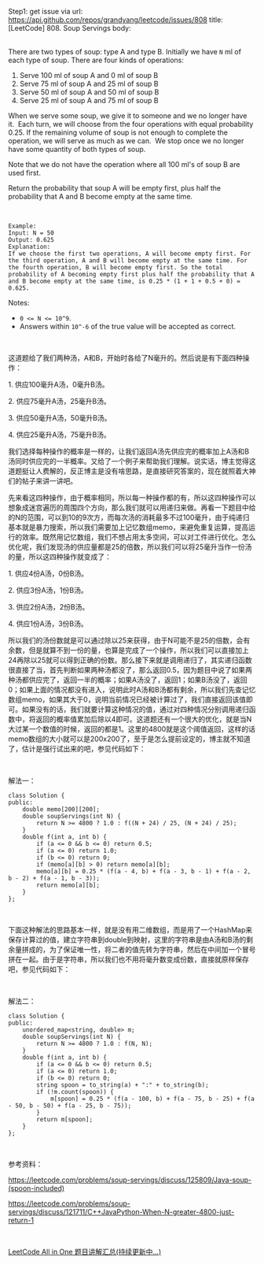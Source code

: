 Step1: get issue via url: https://api.github.com/repos/grandyang/leetcode/issues/808 
 title:[LeetCode] 808. Soup Servings 
 body:  
  

There are two types of soup: type A and type B. Initially we have `N` ml of each type of soup. There are four kinds of operations:

  1. Serve 100 ml of soup A and 0 ml of soup B
  2. Serve 75 ml of soup A and 25 ml of soup B
  3. Serve 50 ml of soup A and 50 ml of soup B
  4. Serve 25 ml of soup A and 75 ml of soup B



When we serve some soup, we give it to someone and we no longer have it.  Each turn, we will choose from the four operations with equal probability 0.25. If the remaining volume of soup is not enough to complete the operation, we will serve as much as we can.  We stop once we no longer have some quantity of both types of soup.

Note that we do not have the operation where all 100 ml's of soup B are used first.  

Return the probability that soup A will be empty first, plus half the probability that A and B become empty at the same time.

 
    
    
    Example:
    Input: N = 50
    Output: 0.625
    Explanation: 
    If we choose the first two operations, A will become empty first. For the third operation, A and B will become empty at the same time. For the fourth operation, B will become empty first. So the total probability of A becoming empty first plus half the probability that A and B become empty at the same time, is 0.25 * (1 + 1 + 0.5 + 0) = 0.625.
    
    

Notes:

  * `0 <= N <= 10^9`. 
  * Answers within `10^-6` of the true value will be accepted as correct.



 

这道题给了我们两种汤，A和B，开始时各给了N毫升的。然后说是有下面四种操作：

1\. 供应100毫升A汤，0毫升B汤。

2\. 供应75毫升A汤，25毫升B汤。

3\. 供应50毫升A汤，50毫升B汤。

4\. 供应25毫升A汤，75毫升B汤。

我们选择每种操作的概率是一样的，让我们返回A汤先供应完的概率加上A汤和B汤同时供应完的一半概率。又给了一个例子来帮助我们理解。说实话，博主觉得这道题挺让人费解的，反正博主是没有啥思路，是直接研究答案的，现在就照着大神们的帖子来讲一讲吧。

先来看这四种操作，由于概率相同，所以每一种操作都的有，所以这四种操作可以想象成迷宫遍历的周围四个方向，那么我们就可以用递归来做。再看一下题目中给的N的范围，可以到10的9次方，而每次汤的消耗最多不过100毫升，由于纯递归基本就是暴力搜索，所以我们需要加上记忆数组memo，来避免重复运算，提高运行的效率。既然用记忆数组，我们不想占用太多空间，可以对工件进行优化。怎么优化呢，我们发现汤的供应量都是25的倍数，所以我们可以将25毫升当作一份汤的量，所以这四种操作就变成了：

1\. 供应4份A汤，0份B汤。

2\. 供应3份A汤，1份B汤。

3\. 供应2份A汤，2份B汤。

4\. 供应1份A汤，3份B汤。

所以我们的汤份数就是可以通过除以25来获得，由于N可能不是25的倍数，会有余数，但是就算不到一份的量，也算是完成了一个操作，所以我们可以直接加上24再除以25就可以得到正确的份数。那么接下来就是调用递归了，其实递归函数很直接了当，首先判断如果两种汤都没了，那么返回0.5，因为题目中说了如果两种汤都供应完了，返回一半的概率；如果A汤没了，返回1；如果B汤没了，返回0；如果上面的情况都没有进入，说明此时A汤和B汤都有剩余，所以我们先查记忆数组memo，如果其大于0，说明当前情况已经被计算过了，我们直接返回该值即可。如果没有的话，我们就要计算这种情况的值，通过对四种情况分别调用递归函数中，将返回的概率值累加后除以4即可。这道题还有一个很大的优化，就是当N大过某一个数值的时候，返回的都是1。这里的4800就是这个阈值返回，这样的话memo数组的大小就可以是200x200了，至于是怎么提前设定的，博主就不知道了，估计是强行试出来的吧，参见代码如下：

 

解法一：
    
    
    class Solution {
    public:
        double memo[200][200];
        double soupServings(int N) {
            return N >= 4800 ? 1.0 : f((N + 24) / 25, (N + 24) / 25);
        }
        double f(int a, int b) {
            if (a <= 0 && b <= 0) return 0.5;
            if (a <= 0) return 1.0;
            if (b <= 0) return 0;
            if (memo[a][b] > 0) return memo[a][b];
            memo[a][b] = 0.25 * (f(a - 4, b) + f(a - 3, b - 1) + f(a - 2, b - 2) + f(a - 1, b - 3));
            return memo[a][b];
        }
    };

 

下面这种解法的思路基本一样，就是没有用二维数组，而是用了一个HashMap来保存计算过的值，建立字符串到double到映射，这里的字符串是由A汤和B汤的剩余量拼成的，为了保证唯一性，将二者的值先转为字符串，然后在中间加一个冒号拼在一起。由于是字符串，所以我们也不用将毫升数变成份数，直接就原样保存吧，参见代码如下：

 

解法二：
    
    
    class Solution {
    public:
        unordered_map<string, double> m;
        double soupServings(int N) {
            return N >= 4800 ? 1.0 : f(N, N);
        }
        double f(int a, int b) {
            if (a <= 0 && b <= 0) return 0.5;
            if (a <= 0) return 1.0;
            if (b <= 0) return 0;
            string spoon = to_string(a) + ":" + to_string(b);
            if (!m.count(spoon)) {
                m[spoon] = 0.25 * (f(a - 100, b) + f(a - 75, b - 25) + f(a - 50, b - 50) + f(a - 25, b - 75));
            }
            return m[spoon];
        }
    };

 

参考资料：

<https://leetcode.com/problems/soup-servings/discuss/125809/Java-soup-(spoon-included)>

<https://leetcode.com/problems/soup-servings/discuss/121711/C++JavaPython-When-N-greater-4800-just-return-1>

 

[LeetCode All in One 题目讲解汇总(持续更新中...)](http://www.cnblogs.com/grandyang/p/4606334.html)
